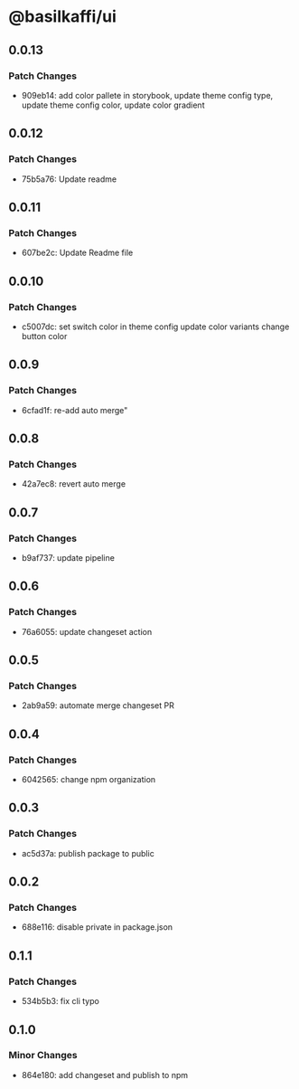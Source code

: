 # @basilkaffi/ui

## 0.0.13

### Patch Changes

- 909eb14: add color pallete in storybook, update theme config type, update theme config color, update color gradient

## 0.0.12

### Patch Changes

- 75b5a76: Update readme

## 0.0.11

### Patch Changes

- 607be2c: Update Readme file

## 0.0.10

### Patch Changes

- c5007dc: set switch color in theme config
  update color variants
  change button color

## 0.0.9

### Patch Changes

- 6cfad1f: re-add auto merge"

## 0.0.8

### Patch Changes

- 42a7ec8: revert auto merge

## 0.0.7

### Patch Changes

- b9af737: update pipeline

## 0.0.6

### Patch Changes

- 76a6055: update changeset action

## 0.0.5

### Patch Changes

- 2ab9a59: automate merge changeset PR

## 0.0.4

### Patch Changes

- 6042565: change npm organization

## 0.0.3

### Patch Changes

- ac5d37a: publish package to public

## 0.0.2

### Patch Changes

- 688e116: disable private in package.json

## 0.1.1

### Patch Changes

- 534b5b3: fix cli typo

## 0.1.0

### Minor Changes

- 864e180: add changeset and publish to npm
